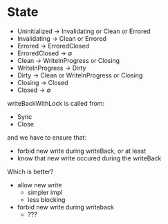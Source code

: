 # State
- Uninitialized
  -> Invalidating or Clean or Errored
- Invalidating
  -> Clean or Errored
- Errored
  -> ErroredClosed
- ErroredClosed
  -> ∅
- Clean
  -> WriteInProgress or Closing
- WriteInProgress
  -> Dirty
- Dirty
  -> Clean or WriteInProgress or Closing
- Closing
  -> Closed
- Closed
  -> ∅

writeBackWithLock is called from:
- Sync
- Close

and we have to ensure that:
- forbid new write during writeBack, or at least
- know that new write occured during the writeBack

Which is better?
- allow new write
  - simpler impl
  - less blocking
- forbid new write during writeback
  - ???
